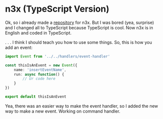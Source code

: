 # n3x (TypeScript Version)

Ok, so i already made a [repository](https://github.com/ItsAmex/n3x) for n3x. But I was bored (yea, surprise) and I changed all to TypeScript because TypeScript is cool. Now n3x is in English and coded in TypeScript.

. . . I think I should teach you how to use some things.
So, this is how you add an event:

```ts
import Event from '../../handlers/event-handler'

const thisIsAnEvent = new Event({
    name: 'insertEventName',
    run: async function() {
        // Ur code here
    }
})

export default thisIsAnEvent
```

Yea, there was an easier way to make the event handler, so I added the new way to make a new event.
Working on command handler.
